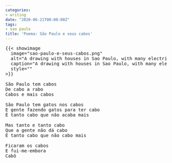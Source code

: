 ```yaml
---
categories:
- writing
date: "2020-06-21T00:00:00Z"
tags:
- sao paulo
title: 'Poema: São Paulo e seus cabos'
---
```


<pre>
{{< showimage
  image="sao-paulo-e-seus-cabos.png"
  alt="A drawing with houses in Sao Paulo, with many electricity/tv/telephone cables in front of it"
  caption="A drawing with houses in Sao Paulo, with many electricity/tv/telephone cables in front of it"
  style=""
>}}

São Paulo tem cabos
De cabo a rabo
Cabos e mais cabos

São Paulo tem gatos nos cabos
E gente fazendo gatos para ter cabo
É tanto cabo que não acaba mais

Mas tanto e tanto cabo
Que a gente não dá cabo
É tanto cabo que não cabo mais

Ficaram os cabos
E fui-me-embora
Cabô
</pre>
